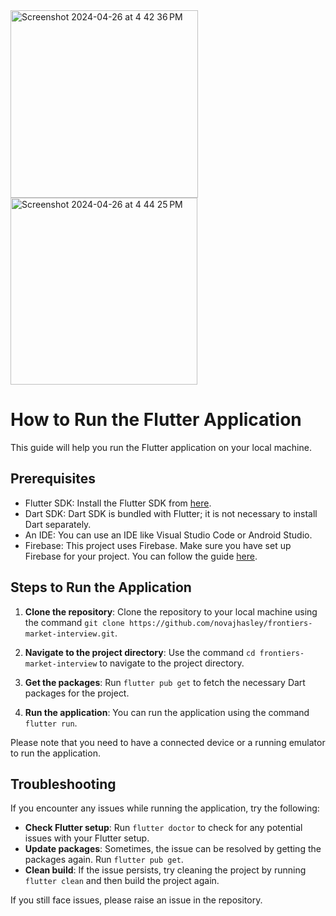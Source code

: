 <img width="300" alt="Screenshot 2024-04-26 at 4 42 36 PM" src="https://github.com/novajhasley/frontiers-market-interview/assets/160355054/766abe33-c077-41d1-8e35-5aad41b9edd6">
<img width="299" alt="Screenshot 2024-04-26 at 4 44 25 PM" src="https://github.com/novajhasley/frontiers-market-interview/assets/160355054/04919119-cbdf-4ee5-a2da-fe5becfc6f48">

# How to Run the Flutter Application

This guide will help you run the Flutter application on your local machine.

## Prerequisites

- Flutter SDK: Install the Flutter SDK from [here](https://flutter.dev/docs/get-started/install).
- Dart SDK: Dart SDK is bundled with Flutter; it is not necessary to install Dart separately.
- An IDE: You can use an IDE like Visual Studio Code or Android Studio.
- Firebase: This project uses Firebase. Make sure you have set up Firebase for your project. You can follow the guide [here](https://firebase.google.com/docs/flutter/setup).

## Steps to Run the Application

1. **Clone the repository**: Clone the repository to your local machine using the command `git clone https://github.com/novajhasley/frontiers-market-interview.git`.

2. **Navigate to the project directory**: Use the command `cd frontiers-market-interview` to navigate to the project directory.

3. **Get the packages**: Run `flutter pub get` to fetch the necessary Dart packages for the project.

4. **Run the application**: You can run the application using the command `flutter run`.

Please note that you need to have a connected device or a running emulator to run the application.

## Troubleshooting

If you encounter any issues while running the application, try the following:

- **Check Flutter setup**: Run `flutter doctor` to check for any potential issues with your Flutter setup.
- **Update packages**: Sometimes, the issue can be resolved by getting the packages again. Run `flutter pub get`.
- **Clean build**: If the issue persists, try cleaning the project by running `flutter clean` and then build the project again.

If you still face issues, please raise an issue in the repository.
